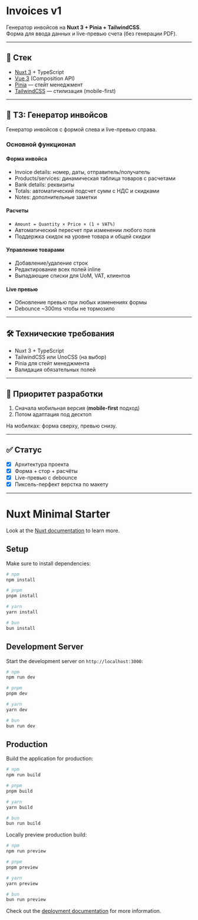 # Invoices v1

Генератор инвойсов на **Nuxt 3 + Pinia + TailwindCSS**.  
Форма для ввода данных и live-превью счета (без генерации PDF).

---

## 🚀 Стек
- [Nuxt 3](https://nuxt.com) + TypeScript
- [Vue 3](https://vuejs.org) (Composition API)
- [Pinia](https://pinia.vuejs.org) — стейт менеджмент
- [TailwindCSS](https://tailwindcss.com) — стилизация (mobile-first)

---

## 📌 ТЗ: Генератор инвойсов
Генератор инвойсов с формой слева и live-превью справа.

### Основной функционал

#### Форма инвойса
- Invoice details: номер, даты, отправитель/получатель
- Products/services: динамическая таблица товаров с расчетами
- Bank details: реквизиты 
- Totals: автоматический подсчет сумм с НДС и скидками
- Notes: дополнительные заметки

#### Расчеты
- `Amount = Quantity × Price × (1 + VAT%)`
- Автоматический пересчет при изменении любого поля
- Поддержка скидок на уровне товара и общей скидки

#### Управление товарами
- Добавление/удаление строк
- Редактирование всех полей inline
- Выпадающие списки для UoM, VAT, клиентов

#### Live превью
- Обновление превью при любых изменениях формы
- Debounce ~300ms чтобы не тормозило

---

## 🛠 Технические требования
- Nuxt 3 + TypeScript
- TailwindCSS или UnoCSS (на выбор)
- Pinia для стейт менеджмента
- Валидация обязательных полей

---

## 📱 Приоритет разработки
1. Сначала мобильная версия (**mobile-first** подход)
2. Потом адаптация под десктоп

На мобилках: форма сверху, превью снизу.

---

## ✅ Статус
- [x] Архитектура проекта
- [x] Форма + стор + расчёты
- [x] Live-превью с debounce
- [x] Пиксель-перфект верстка по макету

---

# Nuxt Minimal Starter

Look at the [Nuxt documentation](https://nuxt.com/docs/getting-started/introduction) to learn more.

## Setup

Make sure to install dependencies:

```bash
# npm
npm install

# pnpm
pnpm install

# yarn
yarn install

# bun
bun install
```

## Development Server

Start the development server on `http://localhost:3000`:

```bash
# npm
npm run dev

# pnpm
pnpm dev

# yarn
yarn dev

# bun
bun run dev
```

## Production

Build the application for production:

```bash
# npm
npm run build

# pnpm
pnpm build

# yarn
yarn build

# bun
bun run build
```

Locally preview production build:

```bash
# npm
npm run preview

# pnpm
pnpm preview

# yarn
yarn preview

# bun
bun run preview
```

Check out the [deployment documentation](https://nuxt.com/docs/getting-started/deployment) for more information.
